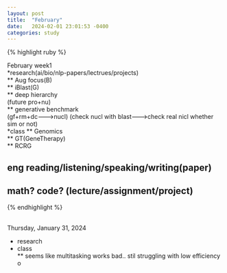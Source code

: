 ```yaml
---
layout: post
title:  "February"
date:   2024-02-01 23:01:53 -0400
categories: study
---
```






{% highlight ruby %}


February week1   
*research(ai/bio/nlp-papers/lectrues/projects)  
** Aug focus(B)  
** iBlast(G)     
** deep hierarchy  
(future pro+nu)  
** generative benchmark  
(gf+rm+dc--->nucl)
(check nucl with blast--->check real nicl whether sim or not)  
*class
** Genomics  
** GT(GeneTherapy)  
** RCRG  
	
## eng reading/listening/speaking/writing(paper)  
## math? code? (lecture/assignment/project)    

{% endhighlight %}  
<br/>




Thursday, January 31, 2024  
* research   
* class  
** seems like multitasking works bad.. stil struggling with low efficiency    
o   





